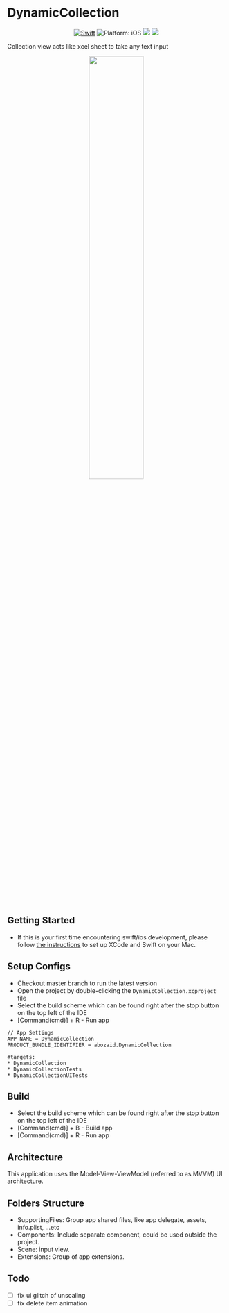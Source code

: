 # DynamicCollection
</p>
 <p align="center">
<a href="https://developer.apple.com/swift/"><img src="https://img.shields.io/badge/Swift-5.0-orange.svg?style=flat" alt="Swift"/></a>
<img src="https://img.shields.io/badge/Platform-iOS%2012.4+-lightgrey.svg" alt="Platform: iOS">
<img src="https://img.shields.io/badge/XCode-12.2%2B-lightgrey">
<img src="https://img.shields.io/badge/Code%20Coverage-89%25-brightgreen">
</p>

Collection view acts like xcel sheet to take any text input
 
 <p align="center">
 <img src="https://github.com/abuzeid-ibrahim/DynamicCollection/blob/master/demo.gif" width="50%">
 </p>

## Getting Started
- If this is your first time encountering swift/ios development, please follow [the instructions](https://developer.apple.com/support/xcode/) to set up XCode and Swift on your Mac.

## Setup Configs
- Checkout master branch to run the latest version
- Open the project by double-clicking the `DynamicCollection.xcproject` file
- Select the build scheme which can be found right after the stop button on the top left of the IDE
- [Command(cmd)] + R - Run app
```
// App Settings
APP_NAME = DynamicCollection
PRODUCT_BUNDLE_IDENTIFIER = abozaid.DynamicCollection

#targets:
* DynamicCollection
* DynamicCollectionTests
* DynamicCollectionUITests

```

## Build
* Select the build scheme which can be found right after the stop button on the top left of the IDE
* [Command(cmd)] + B - Build app
* [Command(cmd)] + R - Run app

## Architecture
This application uses the Model-View-ViewModel (referred to as MVVM) UI architecture.

## Folders Structure
* SupportingFiles: Group app shared files, like app delegate, assets, info.plist, ...etc
* Components: Include separate component, could be used outside the project.
* Scene: input view.
* Extensions: Group of app extensions.
## Todo
- [ ] fix ui glitch of unscaling
- [ ] fix delete item animation
